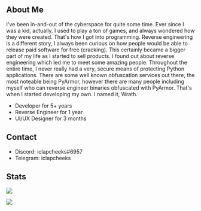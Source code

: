 ## About Me
I've been in-and-out of the cyberspace for quite some time. Ever since I was a kid, actually. I used to play a ton of games, and always wondered how they were created. That's how I got into programming. Reverse engineering is a different story, I always been curious on how people would be able to release paid software for free (cracking). This certainly became a bigger part of my life as I started to sell products. I found out about reverse engineering which led me to meet some amazing people. Throughout the entire time, I never really had a very, secure means of protecting Python applications. There are some well known obfuscation services out there, the most noteable being PyArmor, however there are many people including myself who can reverse engineer binaries obfuscated with PyArmor. That's when I started developing my own. I named it, Wrath. 
- Developer for 5+ years
- Reverse Engineer for 1 year
- UI/UX Designer for 3 months

## Contact
- Discord: iclapcheeks#6957
- Telegram: iclapcheeks

## Stats
<a href="https://github.com/iclapcheeks/iclapcheeks"><img align="center" src="https://github-readme-stats.vercel.app/api?username=iclapcheeks&layout=compact&theme=tokyonight"/></a>

<a href="https://github.com/iclapcheeks/iclapcheeks"><img align="center" src="https://github-readme-stats.vercel.app/api/top-langs/?username=iclapcheeks&layout=compact&theme=tokyonight"/></a>
